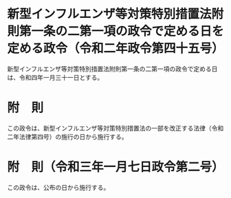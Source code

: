 # 新型インフルエンザ等対策特別措置法附則第一条の二第一項の政令で定める日を定める政令（令和二年政令第四十五号）
新型インフルエンザ等対策特別措置法附則第一条の二第一項の政令で定める日は、令和四年一月三十一日とする。
# 附　則
この政令は、新型インフルエンザ等対策特別措置法の一部を改正する法律（令和二年法律第四号）の施行の日から施行する。
# 附　則（令和三年一月七日政令第二号）
この政令は、公布の日から施行する。
